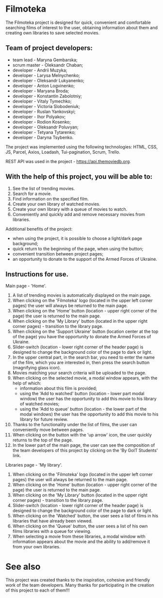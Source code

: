 # Filmoteka

The Filmoteka project is designed for quick, convenient and comfortable
searching films of interest to the user, obtaining information about them and
creating own libraries to save selected movies.

## Team of project developers:

- team lead - Maryna Gembarska;
- scrum master - Oleksandr Chaban;
- developer - Andrii Muzyka;
- developer - Larysa Melnychenko;
- developer - Oleksandr Lukyanenko;
- developer - Anton Logvinenko;
- developer - Maryana Broda;
- developer - Konstantin Zabolotniy;
- developer - Vitaly Tymechko;
- developer - Victoria Slobodeniuk;
- developer - Ruslan Yankovskyi;
- developer - Ihor Polyakov;
- developer - Rodion Kosenko;
- developer - Oleksandr Poluvyan;
- developer - Tetyana Tytarenko;
- developer - Daryna Tsybenko.

The project was implemented using the following technologies: HTML, CSS, JS,
Parcel, Axios, Loadash, Tui-pagination, Scrum, Trello.

REST API was used in the project - https://api.themoviedb.org.

## With the help of this project, you will be able to:

1. See the list of trending movies.
2. Search for a movie.
3. Find information on the specified film.
4. Create your own library of watched movies.
5. Create your own library with a queue of movies to watch.
6. Conveniently and quickly add and remove necessary movies from libraries.

Additional benefits of the project:

- when using the project, it is possible to choose a light/dark page background;
- quick return to the beginning of the page, when using the button;
- convenient transition between project pages;
- an opportunity to donate to the support of the Armed Forces of Ukraine.

## Instructions for use.

Main page - 'Home'.

1. A list of trending movies is automatically displayed on the main page.
2. When clicking on the 'Filmoteka' logo (located in the upper left corner
   pages) the user will always be returned to the main page.
3. When clicking on the 'Home' button (location - upper right corner of the
   page) the user is returned to the main page.
4. When clicking on the 'My Library' button (located in the upper right corner
   pages) - transition to the library page.
5. When clicking on the 'Support Ukraine' button (location center at the top of
   the page) you have the opportunity to donate the Armed Forces of Ukraine.
6. Slider-switch (location - lower right corner of the header page) is designed
   to change the background color of the page to dark or light.
7. In the upper central part, in the search bar, you need to enter the name of
   the film, which you are interested in, then press the search button
   (magnifying glass icon).
8. Movies matching your search criteria will be uploaded to the page.
9. When clicking on the selected movie, a modal window appears, with the help of
   which:
   - information about this film is provided;
   - using the 'Add to watched' button (location - lower part modal window) the
     user has the opportunity to add this movie to his library of watched
     movies;
   - using the 'Add to queue' button (location - the lower part of the modal
     windows) the user has the opportunity to add this movie to his library for
     future review.
10. Thanks to the functionality under the list of films, the user can
    conveniently move between pages.
11. When clicking on the button with the 'up arrow' icon, the user quickly
    returns to the top of the page.
12. In the lower part of the main page, the user can see the composition of the
    team developers of this project by clicking on the 'By GoIT Students' link.

Libraries page - 'My library'.

1. When clicking on the 'Filmoteka' logo (located in the upper left corner
   pages) the user will always be returned to the main page.
2. When clicking on the 'Home' button (location - upper right corner of the
   page) the user is returned to the main page.
3. When clicking on the 'My Library' button (located in the upper right corner
   pages) - transition to the library page.
4. Slider-switch (location - lower right corner of the header page) is designed
   to change the background color of the page to dark or light.
5. When clicking on the 'Watched' button, the user sees a list of films in his
   libraries that have already been viewed.
6. When clicking on the 'Queue' button, the user sees a list of his own films
   libraries with a queue for viewing.
7. When selecting a movie from these libraries, a modal window with information
   appears about the movie and the ability to add/remove it from your own
   libraries.

# See also

This project was created thanks to the inspiration, cohesive and friendly work
of the team developers. Many thanks for participating in the creation of this
project to each of them!!!
